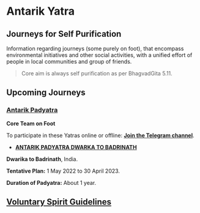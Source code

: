 # Antarik Yatra

## Journeys for Self Purification 

Information regarding journeys (some purely on foot), that encompass environmental initiatives and other social activities, with a unified effort of people in local communities and group of friends.

> Core aim is always self purification as per BhagvadGita 5.11.

## Upcoming Journeys

### [Antarik Padyatra](https://nehalsin.github.io/antarik-padyatra/)

**Core Team on Foot** 

To participate in these Yatras online or offline:
[**Join the Telegram channel**](https://t.me/antarikpadyatra).


- **[ANTARIK PADYATRA DWARKA TO BADRINATH](https://nehalsin.github.io/antarik-padyatra-dwarka-to-badrinath/)**


**Dwarika to Badrinath**, India. 

**Tentative Plan:** 1 May 2022 to 30 April 2023. 

**Duration of Padyatra:** About 1 year.


## [Voluntary Spirit Guidelines](https://nehalsin.github.io/voluntary-spirit-guidelines/)

